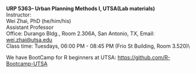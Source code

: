 **URP 5363– Urban Planning Methods I, UTSA(Lab materials)**\
Instructor:\
Wei Zhai, PhD (he/him/his)\
Assistant Professor\
Office: Durango Bldg., Room 2.306A, San Antonio, TX, Email: wei.zhai@utsa.edu\
Class time: Tuesdays, 06:00 PM - 08:45 PM (Frio St Building, Room 3.520)\

We have BootCamp for R beginners at UTSA: https://github.com/R-Bootcamp-UTSA